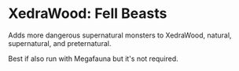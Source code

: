 # XedraWood: Fell Beasts
Adds more dangerous supernatural monsters to XedraWood, natural, supernatural, and preternatural. 

Best if also run with Megafauna but it's not required.  
